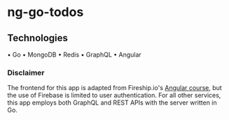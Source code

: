 # ng-go-todos

## Technologies

• Go
• MongoDB
• Redis
• GraphQL
• Angular

### Disclaimer

The frontend for this app is adapted from Fireship.io's [Angular course](https://fireship.io/courses/angular/), but the use of Firebase is limited to user authentication. For all other services, this app employs both GraphQL and REST APIs with the server written in Go.